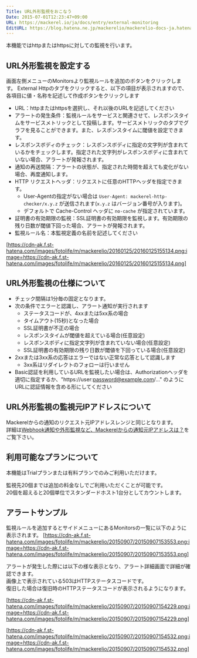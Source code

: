 ```yaml
---
Title: URL外形監視をおこなう
Date: 2015-07-01T12:23:47+09:00
URL: https://mackerel.io/ja/docs/entry/external-monitoring
EditURL: https://blog.hatena.ne.jp/mackerelio/mackerelio-docs-ja.hatenablog.mackerel.io/atom/entry/8454420450099476443
---
```


本機能ではhttpまたはhttpsに対しての監視を行います。

## URL外形監視を設定する
画面左側メニューのMonitorsより監視ルールを追加のボタンをクリックします。
External Httpのタブをクリックすると、以下の項目が表示されますので、
各項目に値・名称を記述して作成ボタンをクリックします

* URL：httpまたはhttpsを選択し、それ以後のURLを記述してください
* アラートの発生条件：監視ルールをサービスと関連させて、レスポンスタイムをサービスメトリックとして投稿します。サービスメトリックのタブでグラフを見ることができます。また、レスポンスタイムに閾値を設定できます。
* レスポンスボディのチェック：レスポンスボディに指定の文字列が含まれているかをチェックします。指定された文字列がレスポンスボディに含まれていない場合、アラートが発報されます。
* 通知の再送間隔：アラートの状態が、指定された時間を超えても変化がない場合、再度通知します。
* HTTP リクエストヘッダ：リクエストに任意のHTTPヘッダを指定できます。
  * User-Agentの指定がない場合は `User-Agent: mackerel-http-checker/x.y.z` が送信されます(`x.y.z` はバージョン番号が入ります)。
  * デフォルトで Cache-Control ヘッダに `no-cache` が指定されています。
* 証明書の有効期限の監視：SSL証明書の有効期限を監視します。有効期限の残り日数が閾値下回った場合、アラートが発報されます。
* 監視ルール名：本監視定義の名前を記述してください

[https://cdn-ak.f.st-hatena.com/images/fotolife/m/mackerelio/20160125/20160125155134.png:image=https://cdn-ak.f.st-hatena.com/images/fotolife/m/mackerelio/20160125/20160125155134.png]


## URL外形監視の仕様について
* チェック間隔は1分毎の固定となります。
* 次の条件でエラーと認識し、アラート通知が実行されます
    * ステータスコードが、4xxまたは5xx系の場合
    * タイムアウト(15秒)となった場合
    * SSL証明書が不正の場合
    * レスポンスタイムが閾値を超えている場合(任意設定)
    * レスポンスボディに指定文字列が含まれていない場合(任意設定)
    * SSL証明書の有効期限の残り日数が閾値を下回っている場合(任意設定)
* 2xxまたは3xx系の応答はエラーではない正常な応答として認識します
    * 3xx系はリダイレクトのフォローは行いません
* Basic認証を利用しているURLを監視したい場合は、Authorizationヘッダを適切に指定するか、"https://user:password@example.com/..." のようにURLに認証情報を含める形にしてください

## URL外形監視の監視元IPアドレスについて
Mackerelからの通知のリクエスト元IPアドレスレンジと同じとなります。  
詳細は[Webhook通知や外形監視など、Mackerelからの通知元IPアドレスは？](https://support.mackerel.io/hc/ja/articles/360039701332-Webhook%E9%80%9A%E7%9F%A5%E3%82%84%E5%A4%96%E5%BD%A2%E7%9B%A3%E8%A6%96%E3%81%AA%E3%81%A9-Mackerel%E3%81%8B%E3%82%89%E3%81%AE%E9%80%9A%E7%9F%A5%E5%85%83IP%E3%82%A2%E3%83%89%E3%83%AC%E3%82%B9%E3%81%AF-)をご覧下さい。

## 利用可能なプランについて
本機能はTrialプランまたは有料プランでのみご利用いただけます。

監視先20個までは追加の料金なしでご利用いただくことが可能です。  
20個を超えると20個単位でスタンダードホスト1台分としてカウントします。  

## アラートサンプル
監視ルールを追加するとサイドメニューにあるMonitorsの一覧に以下のように表示されます。
[https://cdn-ak.f.st-hatena.com/images/fotolife/m/mackerelio/20150907/20150907153553.png:image=https://cdn-ak.f.st-hatena.com/images/fotolife/m/mackerelio/20150907/20150907153553.png]

アラートが発生した際には以下の様な表示となり、アラート詳細画面で詳細が確認できます。  
画像上で表示されている503はHTTPステータスコードです。  
復旧した場合は復旧時のHTTPステータスコードが表示されるようになります。

[https://cdn-ak.f.st-hatena.com/images/fotolife/m/mackerelio/20150907/20150907154229.png:image=https://cdn-ak.f.st-hatena.com/images/fotolife/m/mackerelio/20150907/20150907154229.png]

[https://cdn-ak.f.st-hatena.com/images/fotolife/m/mackerelio/20150907/20150907154532.png:image=https://cdn-ak.f.st-hatena.com/images/fotolife/m/mackerelio/20150907/20150907154532.png]

